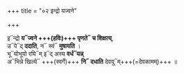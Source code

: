 +++
title = "०२ इन्द्रो यज्वने"

+++

इ᳓न्द्रो **य᳓ज्वने +++(हविः)+++ पृणते᳓ च शिक्षत्य्**,  
उ᳓पे᳓द् **ददाति**, न᳓ स्वं᳓ **मुषायति** ।  
भू᳓योभूयो रयि᳓म् इ᳓द् अस्य **वर्ध᳓यन्न्**  
अ᳓भिन्ने खिल्ये᳓ +++(स्वर्गे)+++ **नि᳓ दधाति** देवयु᳓म्+++(=देवकामम्)+++ ॥
